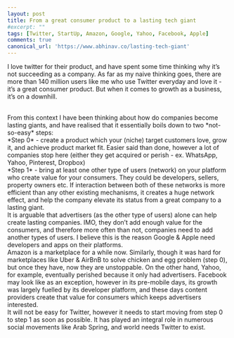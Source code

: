 ```yaml
---
layout: post
title: From a great consumer product to a lasting tech giant
#excerpt: ""
tags: [Twitter, StartUp, Amazon, Google, Yahoo, Facebook, Apple]
comments: true
canonical_url: 'https://www.abhinav.co/lasting-tech-giant'
---
```

I love twitter for their product, and have spent some time thinking why it’s not succeeding as a company. As far as my naive thinking goes, there are more than 140 million users like me who use Twitter everyday and love it - it’s a great consumer product. But when it comes to growth as a business, it’s on a downhill.

<br />
From this context I have been thinking about how do companies become lasting giants, and have realised that it essentially boils down to two *not-so-easy* steps:

<br />
*Step 0* - create a product which your (niche) target customers love, grow it, and achieve product market fit. Easier said than done, however a lot of companies stop here (either they get acquired or perish - ex. WhatsApp, Yahoo, Pinterest, Dropbox)

<br />
*Step 1* - bring at least one other type of users (network) on your platform who create value for your consumers. They could be developers, sellers, property owners etc. If interaction between both of these networks is more efficient than any other existing mechanisms, it creates a huge network effect, and help the company elevate its status from a great company to a lasting giant.

<br />
It is arguable that advertisers (as the other type of users) alone can help create lasting companies. IMO, they don’t add enough value for the consumers, and therefore more often than not, companies need to add another types of users. I believe this is the reason Google & Apple need developers and apps on their platforms.

<br />
Amazon is a marketplace for a while now. Similarly, though it was hard for marketplaces like Uber & AirBnB to solve chicken and egg problem (step 0), but once they have, now they are unstoppable. On the other hand, Yahoo, for example, eventually perished because it only had advertisers. Facebook may look like as an exception, however in its pre-mobile days, its growth was largely fuelled by its developer platform, and these days content providers create that value for consumers which keeps advertisers interested.

<br />
It will not be easy for Twitter, however it needs to start moving from step 0 to step 1 as soon as possible. It has played an integral role in numerous social movements like Arab Spring, and world needs Twitter to exist.
